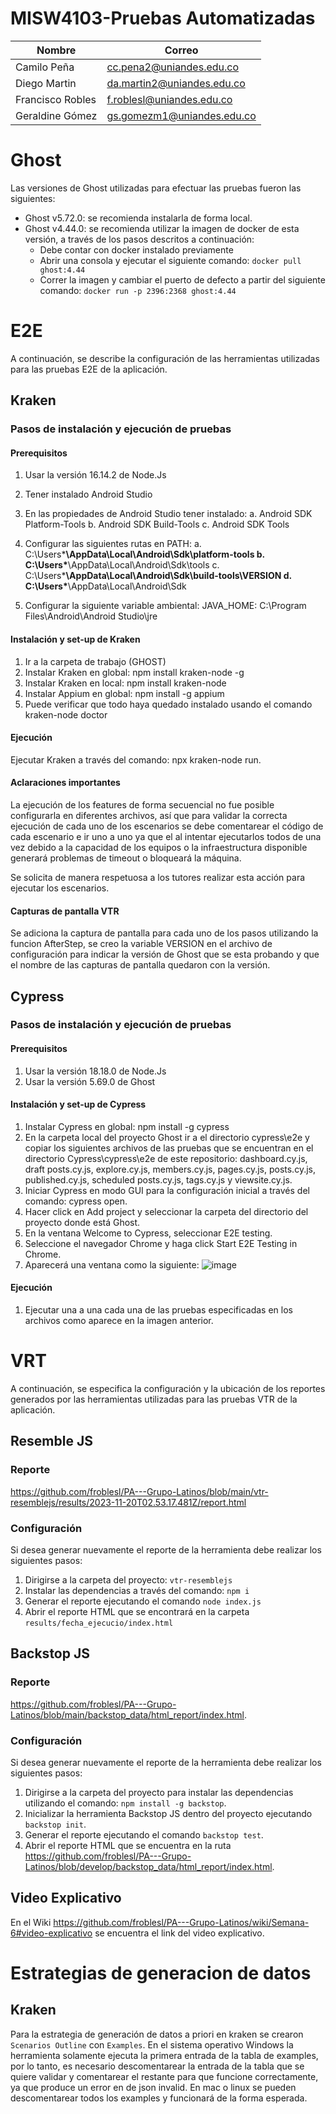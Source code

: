 # MISW4103-Pruebas Automatizadas

|Nombre            |Correo                   |
|----------------- |-------------------------|
|Camilo Peña       |cc.pena2@uniandes.edu.co |
|Diego Martin      |da.martin2@uniandes.edu.co |
|Francisco Robles  |f.roblesl@uniandes.edu.co|
|Geraldine Gómez   |gs.gomezm1@uniandes.edu.co|

# Ghost
Las versiones de Ghost utilizadas para efectuar las pruebas fueron las siguientes:
* Ghost v5.72.0: se recomienda instalarla de forma local.
* Ghost v4.44.0: se recomienda utilizar la imagen de docker de esta versión, a través de los pasos descritos a continuación:
  - Debe contar con docker instalado previamente
  - Abrir una consola y ejecutar el siguiente comando: `docker pull ghost:4.44`
  - Correr la imagen y cambiar el puerto de defecto a partir del siguiente comando: `docker run -p 2396:2368 ghost:4.44`

# E2E

A continuación, se describe la configuración de las herramientas utilizadas para las pruebas E2E de la aplicación.

## Kraken

### Pasos de instalación y ejecución de pruebas

#### Prerequisitos
1. Usar la versión 16.14.2 de Node.Js
2. Tener instalado Android Studio
3. En las propiedades de Android Studio tener instalado:
	a. Android SDK Platform-Tools
	b. Android SDK Build-Tools
	c. Android SDK Tools

4. Configurar las siguientes rutas en PATH: 
	a. C:\Users\***\AppData\Local\Android\Sdk\platform-tools
	b. C:\Users\***\AppData\Local\Android\Sdk\tools
	c. C:\Users\***\AppData\Local\Android\Sdk\build-tools\VERSION
	d. C:\Users\***\AppData\Local\Android\Sdk

5. Configurar la siguiente variable ambiental:
	JAVA_HOME: C:\Program Files\Android\Android Studio\jre

#### Instalación y set-up de Kraken 
1. Ir a la carpeta de trabajo (GHOST)
2. Instalar Kraken en global: npm install kraken-node -g
4. Instalar Kraken en local: npm install kraken-node
5. Instalar Appium en global: npm install -g appium
6. Puede verificar que todo haya quedado instalado usando el comando kraken-node doctor

#### Ejecución 
Ejecutar Kraken a través del comando: npx kraken-node run.

#### Aclaraciones importantes
La ejecución de los features de forma secuencial no fue posible configurarla en diferentes archivos, así que para validar la correcta ejecución de cada uno de los escenarios se debe comentarear el código de cada escenario e ir uno a uno ya que el al intentar ejecutarlos todos de una vez debido a la capacidad de los equipos o la infraestructura disponible generará problemas de timeout o bloqueará la máquina.

Se solicita de manera respetuosa a los tutores realizar esta acción para ejecutar los escenarios. 

#### Capturas de pantalla VTR

Se adiciona la captura de pantalla para cada uno de los pasos utilizando la funcion AfterStep, se creo la variable VERSION en el archivo de configuración para indicar la versión de Ghost que se esta probando y que el nombre de las capturas de pantalla quedaron con la versión.

## Cypress

### Pasos de instalación y ejecución de pruebas

#### Prerequisitos
1. Usar la versión 18.18.0 de Node.Js
2. Usar la versión 5.69.0 de Ghost

#### Instalación y set-up de Cypress
1. Instalar Cypress en global: npm install -g cypress
2. En la carpeta local del proyecto Ghost ir a el directorio cypress\e2e y copiar los siguientes archivos de las pruebas que se encuentran en el directorio Cypress\cypress\e2e de este repositorio: dashboard.cy.js, draft posts.cy.js, explore.cy.js, members.cy.js, pages.cy.js, posts.cy.js, published.cy.js, scheduled posts.cy.js, tags.cy.js y viewsite.cy.js.
3. Iniciar Cypress en modo GUI para la configuración inicial a través del comando: cypress open.
4. Hacer click en Add project y seleccionar la carpeta del directorio del proyecto donde está Ghost.
5. En la ventana Welcome to Cypress, seleccionar E2E testing.
6. Seleccione el navegador Chrome y haga click Start E2E Testing in Chrome.
7. Aparecerá una ventana como la siguiente:
   ![image](https://github.com/froblesl/PA---Grupo-Latinos/assets/124463884/cb90e4e9-ad35-48ad-b9e4-42858ec9e615)

#### Ejecución 
1. Ejecutar una a una cada una de las pruebas especificadas en los archivos como aparece en la imagen anterior.

# VRT

A continuación, se especifica la configuración y la ubicación de los reportes generados por las herramientas utilizadas para las pruebas VTR de la aplicación.

## Resemble JS

### Reporte

https://github.com/froblesl/PA---Grupo-Latinos/blob/main/vtr-resemblejs/results/2023-11-20T02.53.17.481Z/report.html

### Configuración
Si desea generar nuevamente el reporte de la herramienta debe realizar los siguientes pasos:
1. Dirigirse a la carpeta del proyecto: `vtr-resemblejs`
2. Instalar las dependencias a través del comando: `npm i`
3. Generar el reporte ejecutando el comando `node index.js`
4. Abrir el reporte HTML que se encontrará en la carpeta `results/fecha_ejecucio/index.html`


## Backstop JS

### Reporte
https://github.com/froblesl/PA---Grupo-Latinos/blob/main/backstop_data/html_report/index.html. 

### Configuración
Si desea generar nuevamente el reporte de la herramienta debe realizar los siguientes pasos:
1. Dirigirse a la carpeta del proyecto para instalar las dependencias utilizando el comando: `npm install -g backstop`.
2. Inicializar la herramienta Backstop JS dentro del proyecto ejecutando `backstop init`.
3. Generar el reporte ejecutando el comando `backstop test`.
4. Abrir el reporte HTML que se encuentra en la ruta https://github.com/froblesl/PA---Grupo-Latinos/blob/develop/backstop_data/html_report/index.html. 

## Video Explicativo

En el Wiki https://github.com/froblesl/PA---Grupo-Latinos/wiki/Semana-6#video-explicativo se encuentra el link del video explicativo.

# Estrategias de generacion de datos

## Kraken

Para la estrategia de generación de datos a priori en kraken se crearon `Scenarios Outline` con `Examples`. En el sistema operativo Windows la herramienta solamente ejecuta la primera entrada de la tabla de examples, por lo tanto, es necesario descomentarear la entrada de la tabla que se quiere validar y comentarear el restante para que funcione correctamente, ya que produce un error en de json invalid. En mac o linux se pueden descomentarear todos los examples y funcionará de la forma esperada.
